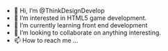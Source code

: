 - 👋 Hi, I’m @ThinkDesignDevelop
- 👀 I’m interested in HTML5 game development.
- 🌱 I’m currently learning front end development
- 💞️ I’m looking to collaborate on anything interesting.
- 📫 How to reach me ...

<!---
ThinkDesignDevelop/ThinkDesignDevelop is a ✨ special ✨ repository because its `README.md` (this file) appears on your GitHub profile.
You can click the Preview link to take a look at your changes.
--->
